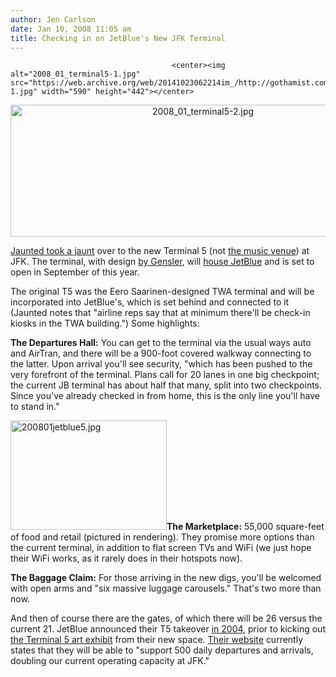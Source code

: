 ```yaml
---
author: Jen Carlson
date: Jan 10, 2008 11:05 am
title: Checking in on JetBlue's New JFK Terminal
---
```


	
										<center><img alt="2008_01_terminal5-1.jpg" src="https://web.archive.org/web/20141023062214im_/http://gothamist.com/attachments/tien/2008_01_terminal5-1.jpg" width="590" height="442"></center>
<p>
</p><center><img alt="2008_01_terminal5-2.jpg" src="https://web.archive.org/web/20141023062214im_/http://gothamist.com/attachments/tien/2008_01_terminal5-2.jpg" width="600" height="211"></center>

<p><a href="https://web.archive.org/web/20141023062214/http://www.jaunted.com/story/2008/1/9/22328/25543/travel/JetBlue+Travel%3A+Inside+the+New+Terminal+5">Jaunted took a jaunt</a> over to the new Terminal 5 (not <a href="https://web.archive.org/web/20141023062214/http://gothamist.com/2007/08/14/new_venue_alert.php">the music venue</a>) at JFK. The terminal, with design <a href="https://web.archive.org/web/20141023062214/http://www.aia.org/aiarchitect/thisweek04/tw0820/0820jet_blue.htm">by Gensler</a>, will <a href="https://web.archive.org/web/20141023062214/http://www.designbuild-network.com/projects/jetblue/">house JetBlue</a> and is set to open in September of this year. </p>

<p>The original T5 was the Eero Saarinen-designed TWA terminal and will be incorporated into JetBlue&apos;s, which is set behind and connected to it (Jaunted notes that &quot;airline reps say that at minimum there&apos;ll be check-in kiosks in the TWA building.&quot;) Some highlights: </p>

<p><strong>The Departures Hall:</strong> You can get to the terminal via the usual ways auto and AirTran, and there will be a 900-foot covered walkway connecting to the latter. Upon arrival you&apos;ll see security, &quot;which has been pushed to the very forefront of the terminal. Plans call for 20 lanes in one big checkpoint; the current JB terminal has about half that many, split into two checkpoints. Since you&apos;ve already checked in from home, this is the only line you&apos;ll have to stand in.&quot;</p>

<p><img alt="200801jetblue5.jpg" src="https://web.archive.org/web/20141023062214im_/http://gothamist.com/attachments/arts_jen/200801jetblue5.jpg" width="250" height="175" class="right"><strong>The Marketplace:</strong> 55,000 square-feet of food and retail (pictured in rendering). They promise more options than the current terminal, in addition to flat screen TVs and WiFi (we just hope their WiFi works, as it rarely does in their hotspots now). </p>

<p><strong>The Baggage Claim:</strong> For those arriving in the new digs, you&apos;ll be welcomed with open arms and &quot;six massive luggage carousels.&quot; That&apos;s two more than now.</p>

<p>And then of course there are the gates, of which there will be 26 versus the current 21. JetBlue announced their T5 takeover <a href="https://web.archive.org/web/20141023062214/http://gothamist.com/2004/08/05/new_terminal_and_restored_terminal_5_for_jfk.php">in 2004</a>, prior to kicking out <a href="https://web.archive.org/web/20141023062214/http://gothamist.com/2004/10/06/terminal_five_terminated_for_now.php">the Terminal 5 art exhibit</a> from their new space. <a href="https://web.archive.org/web/20141023062214/http://www.jetblue.com/about/jfk/t5.html">Their website</a> currently states that they will be able to &quot;support 500 daily departures and arrivals, doubling our current operating capacity at JFK.&quot; </p>					
										
									
				